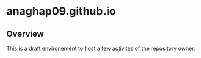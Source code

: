 # anaghap09.github.io

## Overview

This is a draft environement to host a few activites of the repository owner. 